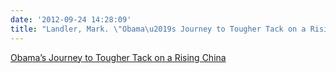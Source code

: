 ```yaml
---
date: '2012-09-24 14:28:09'
title: "Landler, Mark. \"Obama\u2019s Journey to Tougher Tack on a Rising China\""
---
```


[Obama’s Journey to Tougher Tack on a Rising China](http://www.nytimes.com/2012/09/21/us/politics/obamas-evolution-to-a-tougher-line-on-china.html?smid=pl-share)


